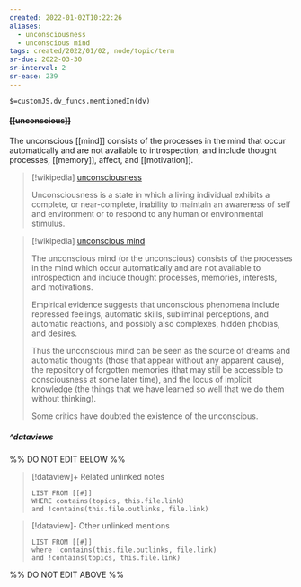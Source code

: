 ```yaml
---
created: 2022-01-02T10:22:26 
aliases:
  - unconsciousness
  - unconscious mind
tags: created/2022/01/02, node/topic/term
sr-due: 2022-03-30
sr-interval: 2
sr-ease: 239
---
```

`$=customJS.dv_funcs.mentionedIn(dv)`

#### <s class="topic-title">[[unconscious]]</s>

The unconscious [[mind]] consists of the processes in the mind that occur automatically and are not available to introspection, and include thought processes, [[memory]], affect, and [[motivation]].

> [!wikipedia] [unconsciousness](https://en.wikipedia.org/wiki/Unconsciousness)
> 
> Unconsciousness is a state in which a living individual exhibits a complete, or near-complete, inability to maintain an awareness of self and environment or to respond to any human or environmental stimulus. 


> [!wikipedia] [unconscious mind](https://en.wikipedia.org/wiki/Unconscious%20mind)
> 
> The unconscious mind (or the unconscious) consists of the processes in the mind which occur automatically and are not available to introspection and include thought processes, memories, interests, and motivations.
> 
> Empirical evidence suggests that unconscious phenomena include repressed feelings, automatic skills, subliminal perceptions, and automatic reactions, and possibly also complexes, hidden phobias, and desires.
> 
> Thus the unconscious mind can be seen as the source of dreams and automatic thoughts (those that appear without any apparent cause), the repository of forgotten memories (that may still be accessible to consciousness at some later time), and the locus of implicit knowledge (the things that we have learned so well that we do them without thinking).
> 
> Some critics have doubted the existence of the unconscious.
>


##### ^dataviews

%% DO NOT EDIT BELOW %%
> [!dataview]+ Related unlinked notes
> ```dataview
> LIST FROM [[#]]
> WHERE contains(topics, this.file.link)
> and !contains(this.file.outlinks, file.link)
> ```
 
> [!dataview]- Other unlinked mentions
> ```dataview
> LIST FROM [[#]]
> where !contains(this.file.outlinks, file.link)
> and !contains(topics, this.file.link)
> ```

%% DO NOT EDIT ABOVE %%